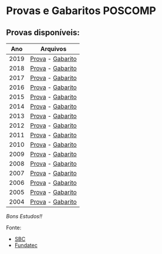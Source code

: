 # Provas e Gabaritos POSCOMP


## Provas disponíveis:
|   Ano    |                            Arquivos                                            |
|----------|--------------------------------------------------------------------------------|
| 2019     | [Prova](./Provas/prova-2019.pdf) -  [Gabarito](./Gabaritos/gabarito-2019.pdf)  |
| 2018     | [Prova](./Provas/prova-2018.pdf) -  [Gabarito](./Gabaritos/gabarito-2018.pdf)  |
| 2017     | [Prova](./Provas/prova-2017.pdf) -  [Gabarito](./Gabaritos/gabarito-2017.pdf)  |
| 2016     | [Prova](./Provas/prova-2016.pdf) -  [Gabarito](./Gabaritos/gabarito-2016.pdf)  |
| 2015     | [Prova](./Provas/prova-2015.pdf) -  [Gabarito](./Gabaritos/gabarito-2015.pdf)  |
| 2014     | [Prova](./Provas/prova-2014.pdf) -  [Gabarito](./Gabaritos/gabarito-2014.pdf)  |
| 2013     | [Prova](./Provas/prova-2015.pdf) -  [Gabarito](./Gabaritos/gabarito-2013.pdf)  |
| 2012     | [Prova](./Provas/prova-2012.pdf) -  [Gabarito](./Gabaritos/gabarito-2012.pdf)  |
| 2011     | [Prova](./Provas/prova-2011.pdf) -  [Gabarito](./Gabaritos/gabarito-2011.pdf)  |
| 2010     | [Prova](./Provas/prova-2010.pdf) -  [Gabarito](./Gabaritos/gabarito-2010.pdf)  |
| 2009     | [Prova](./Provas/prova-2009.pdf) -  [Gabarito](./Gabaritos/gabarito-2009.pdf)  |
| 2008     | [Prova](./Provas/prova-2008.pdf) -  [Gabarito](./Gabaritos/gabarito-2008.pdf)  |
| 2007     | [Prova](./Provas/prova-2007.pdf) -  [Gabarito](./Gabaritos/gabarito-2007.pdf)  |
| 2006     | [Prova](./Provas/prova-2006.pdf) -  [Gabarito](./Gabaritos/gabarito-2006.pdf)  |
| 2005     | [Prova](./Provas/prova-2005.pdf) -  [Gabarito](./Gabaritos/gabarito-2005.pdf)  |
| 2004     | [Prova](./Provas/prova-2004.pdf) -  [Gabarito](./Gabaritos/gabarito-2004.pdf)  |


*Bons Estudos!!*


Fonte: 
* [SBC](http://www.sbc.org.br/documentos-da-sbc/category/153-provas-e-gabaritos-do-poscomp)
* [Fundatec](https://fundatec.org.br/portal/concursos/publicacoes_v2.php?concurso=421)
